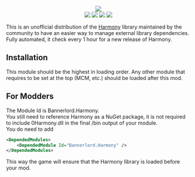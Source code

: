 <p align="center">
   <a href="https://www.nuget.org/packages/Lib.Harmony" alt="NuGet Harmony">
   <img src="https://img.shields.io/nuget/v/Lib.Harmony.svg?label=NuGet%20Lib.Harmony&colorB=blue" /></a>
   </br>
   <a href="https://www.nexusmods.com/mountandblade2bannerlord/mods/2006" alt="Nexus Harmony">
   <img src="https://img.shields.io/badge/Nexus-Harmony-yellow.svg" /></a>
   <a href="https://www.nexusmods.com/mountandblade2bannerlord/mods/2006" alt="Nexus Harmony">
   <img src="https://img.shields.io/endpoint?url=https%3A%2F%2Fnexusmods-version-pzk4e0ejol6j.runkit.sh%3FgameId%3Dmountandblade2bannerlord%26modId%3D2006" /></a>
   <a href="https://www.nexusmods.com/mountandblade2bannerlord/mods/2006" alt="Nexus Harmony">
   <img src="https://img.shields.io/endpoint?url=https%3A%2F%2Fnexusmods-downloads-ayuqql60xfxb.runkit.sh%2F%3Ftype%3Dunique%26gameId%3D3174%26modId%3D2006" /></a>
   <a href="https://www.nexusmods.com/mountandblade2bannerlord/mods/2006" alt="Nexus Harmony">
   <img src="https://img.shields.io/endpoint?url=https%3A%2F%2Fnexusmods-downloads-ayuqql60xfxb.runkit.sh%2F%3Ftype%3Dtotal%26gameId%3D3174%26modId%3D2006" /></a>
</p>

This is an unofficial distribution of the [Harmony](https://github.com/pardeike/Harmony) library maintained by the community to have an easier way to manage external library dependencies.  
Fully automated, it check every 1 hour for a new release of Harmony.  

## Installation
This module should be the highest in loading order. Any other module that requires to be set at the top (MCM, etc.) should be loaded after this mod.  

## For Modders
The Module Id is Bannerlord.Harmony.  
You still need to reference Harmony as a NuGet package, it is not required to include 0Harmony.dll in the final /bin output of your module.  
You do need to add
```xml
<DependedModules>
    <DependedModule Id="Bannerlord.Harmony" />
</DependedModules>
```
This way the game will ensure that the Harmony library is loaded before your mod.  
